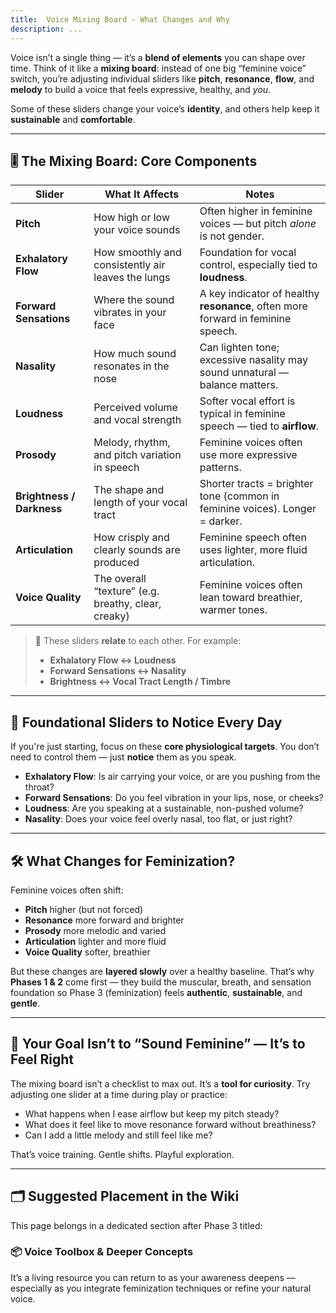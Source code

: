 ```yaml
---
title:  Voice Mixing Board - What Changes and Why
description: ...
---
```


Voice isn’t a single thing — it’s a **blend of elements** you can shape over time. Think of it like a **mixing board**: instead of one big “feminine voice” switch, you’re adjusting individual sliders like **pitch**, **resonance**, **flow**, and **melody** to build a voice that feels expressive, healthy, and *you*.

Some of these sliders change your voice’s **identity**, and others help keep it **sustainable** and **comfortable**.

---

## 🎚️ The Mixing Board: Core Components

| Slider                    | What It Affects                                     | Notes                                                                            |
| ------------------------- | --------------------------------------------------- | -------------------------------------------------------------------------------- |
| **Pitch**                 | How high or low your voice sounds                   | Often higher in feminine voices — but pitch *alone* is not gender.               |
| **Exhalatory Flow**       | How smoothly and consistently air leaves the lungs  | Foundation for vocal control, especially tied to **loudness**.                   |
| **Forward Sensations**    | Where the sound vibrates in your face               | A key indicator of healthy **resonance**, often more forward in feminine speech. |
| **Nasality**              | How much sound resonates in the nose                | Can lighten tone; excessive nasality may sound unnatural — balance matters.      |
| **Loudness**              | Perceived volume and vocal strength                 | Softer vocal effort is typical in feminine speech — tied to **airflow**.         |
| **Prosody**               | Melody, rhythm, and pitch variation in speech       | Feminine voices often use more expressive patterns.                              |
| **Brightness / Darkness** | The shape and length of your vocal tract            | Shorter tracts = brighter tone (common in feminine voices). Longer = darker.     |
| **Articulation**          | How crisply and clearly sounds are produced         | Feminine speech often uses lighter, more fluid articulation.                     |
| **Voice Quality**         | The overall “texture” (e.g. breathy, clear, creaky) | Feminine voices often lean toward breathier, warmer tones.                       |

> 🔄 These sliders **relate** to each other. For example:
>
> * **Exhalatory Flow ↔ Loudness**
> * **Forward Sensations ↔ Nasality**
> * **Brightness ↔ Vocal Tract Length / Timbre**

---

## 🧱 Foundational Sliders to Notice Every Day

If you're just starting, focus on these **core physiological targets**. You don’t need to control them — just **notice** them as you speak.

* **Exhalatory Flow**: Is air carrying your voice, or are you pushing from the throat?
* **Forward Sensations**: Do you feel vibration in your lips, nose, or cheeks?
* **Loudness**: Are you speaking at a sustainable, non-pushed volume?
* **Nasality**: Does your voice feel overly nasal, too flat, or just right?

---

## 🛠️ What Changes for Feminization?

Feminine voices often shift:

* **Pitch** higher (but not forced)
* **Resonance** more forward and brighter
* **Prosody** more melodic and varied
* **Articulation** lighter and more fluid
* **Voice Quality** softer, breathier

But these changes are **layered slowly** over a healthy baseline. That’s why **Phases 1 & 2** come first — they build the muscular, breath, and sensation foundation so Phase 3 (feminization) feels **authentic**, **sustainable**, and **gentle**.

---

## 🎯 Your Goal Isn’t to “Sound Feminine” — It’s to **Feel Right**

The mixing board isn’t a checklist to max out. It’s a **tool for curiosity**. Try adjusting one slider at a time during play or practice:

* What happens when I ease airflow but keep my pitch steady?
* What does it feel like to move resonance forward without breathiness?
* Can I add a little melody and still feel like me?

That’s voice training. Gentle shifts. Playful exploration.

---

## 🗂️ Suggested Placement in the Wiki

This page belongs in a dedicated section after Phase 3 titled:

### 📦 Voice Toolbox & Deeper Concepts

It’s a living resource you can return to as your awareness deepens — especially as you integrate feminization techniques or refine your natural voice.
